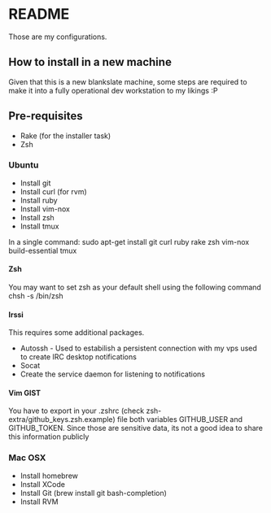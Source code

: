 # README
Those are my configurations. 

## How to install in a new machine
Given that this is a new blankslate machine, some steps are required to make it into a fully operational dev workstation to my likings :P 

## Pre-requisites
  * Rake (for the installer task)
  * Zsh

### Ubuntu

 * Install git
 * Install curl (for rvm)
 * Install ruby 
 * Install vim-nox
 * Install zsh 
 * Install tmux 

In a single command: 
         sudo apt-get install git curl ruby rake zsh vim-nox build-essential tmux


#### Zsh

You may want to set zsh as your default shell using the following command
     chsh -s /bin/zsh

#### Irssi

This requires some additional packages. 

  * Autossh - Used to estabilish a persistent connection with my vps used to create IRC desktop notifications 
  * Socat 
  * Create the service daemon for listening to notifications


#### Vim GIST 

You have to export in your .zshrc (check zsh-extra/github\_keys.zsh.example) file both variables GITHUB\_USER and GITHUB\_TOKEN.
Since those are sensitive data, its not a good idea to share this information publicly 

### Mac OSX
 * Install homebrew
 * Install XCode 
 * Install Git (brew install git bash-completion) 
 * Install RVM
